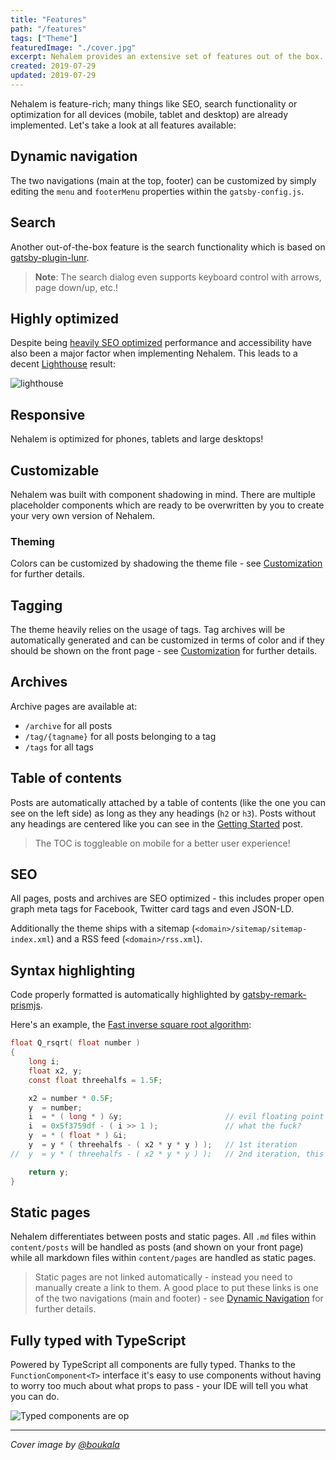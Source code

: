 ```yaml
---
title: "Features"
path: "/features"
tags: ["Theme"]
featuredImage: "./cover.jpg"
excerpt: Nehalem provides an extensive set of features out of the box. It's fully responsive, SEO optimized, customizable and even more!
created: 2019-07-29
updated: 2019-07-29
---
```


Nehalem is feature-rich; many things like SEO, search functionality or optimization for all devices (mobile, tablet and desktop) are already 
implemented. Let's take a look at all features available:

## Dynamic navigation

The two navigations (main at the top, footer) can be customized by simply editing the `menu` and `footerMenu` properties within the 
`gatsby-config.js`. 

## Search

Another out-of-the-box feature is the search functionality which is based 
on [gatsby-plugin-lunr](https://www.gatsbyjs.org/packages/gatsby-plugin-lunr/).

> **Note**: The search dialog even supports keyboard control with arrows, page down/up, etc.! 

## Highly optimized

Despite being [heavily SEO optimized](#seo) performance and accessibility have also been a major factor when implementing Nehalem. This 
leads to a decent [Lighthouse](https://www.gatsbyjs.org/docs/audit-with-lighthouse/) result:

![lighthouse](./lighthouse.png)

## Responsive

Nehalem is optimized for phones, tablets and large desktops!

## Customizable

Nehalem was built with component shadowing in mind. There are multiple placeholder components which are ready to be overwritten 
by you to create your very own version of Nehalem.

### Theming

Colors can be customized by shadowing the theme file - see [Customization](/customization) for further details.

## Tagging

The theme heavily relies on the usage of tags. Tag archives will be automatically generated and can be customized 
in terms of color and if they should be shown on the front page - see [Customization](/customization) for further details.

## Archives

Archive pages are available at:

- `/archive` for all posts
- `/tag/{tagname}` for all posts belonging to a tag
- `/tags` for all tags

## Table of contents

Posts are automatically attached by a table of contents (like the one you can see on the left side) as long as they any headings (`h2` or 
`h3`). Posts without any headings are centered like you can see in the [Getting Started](/getting-started) post.

> The TOC is toggleable on mobile for a better user experience!

## SEO

All pages, posts and archives are SEO optimized - this includes proper open graph meta tags for Facebook, Twitter card 
tags and even JSON-LD.

Additionally the theme ships with a sitemap (`<domain>/sitemap/sitemap-index.xml`) and a RSS feed (`<domain>/rss.xml`).

## Syntax highlighting

Code properly formatted is automatically highlighted by [gatsby-remark-prismjs](https://www.gatsbyjs.org/packages/gatsby-remark-prismjs/).

Here's an example, the [Fast inverse square root algorithm](https://en.wikipedia.org/wiki/Fast_inverse_square_root):

```c
float Q_rsqrt( float number )
{
	long i;
	float x2, y;
	const float threehalfs = 1.5F;

	x2 = number * 0.5F;
	y  = number;
	i  = * ( long * ) &y;                       // evil floating point bit level hacking
	i  = 0x5f3759df - ( i >> 1 );               // what the fuck? 
	y  = * ( float * ) &i;
	y  = y * ( threehalfs - ( x2 * y * y ) );   // 1st iteration
//	y  = y * ( threehalfs - ( x2 * y * y ) );   // 2nd iteration, this can be removed

	return y;
}
```

## Static pages

Nehalem differentiates between posts and static pages. All `.md` files within `content/posts` will be handled as posts (and shown on 
your front page) while all markdown files within `content/pages` are handled as static pages.

> Static pages are not linked automatically - instead you need to manually create a link to them. A good place to put these links is one 
> of the two navigations (main and footer) - see [Dynamic Navigation](#dynamic-navigation) for further details. 

## Fully typed with TypeScript

Powered by TypeScript all components are fully typed. Thanks to the `FunctionComponent<T>` interface it's easy to use components without 
having to worry too much about what props to pass - your IDE will tell you what you can do.

![Typed components are op](./typed-components.png)

---

*Cover image by [@boukala](https://unsplash.com/@boukala)*
